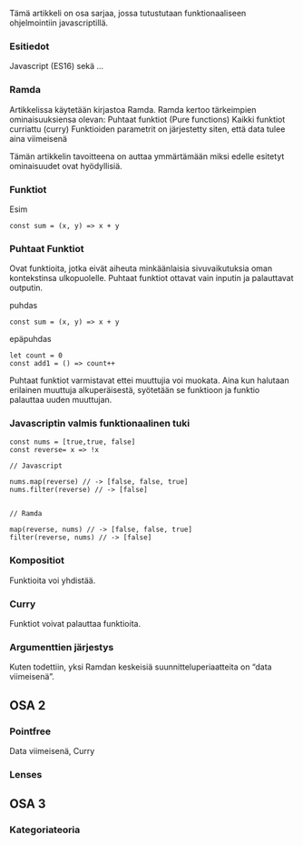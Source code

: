 
Tämä artikkeli on osa sarjaa, jossa tutustutaan funktionaaliseen ohjelmointiin javascriptillä. 

### Esitiedot

Javascript (ES16) sekä ...

### Ramda

Artikkelissa käytetään kirjastoa Ramda. Ramda kertoo tärkeimpien ominaisuuksiensa olevan:
Puhtaat funktiot (Pure functions)
Kaikki funktiot curriattu (curry)
Funktioiden parametrit on järjestetty siten, että data tulee aina viimeisenä

Tämän artikkelin tavoitteena on auttaa ymmärtämään miksi edelle esitetyt ominaisuudet ovat hyödyllisiä. 

### Funktiot

Esim 
```
const sum = (x, y) => x + y
```

### Puhtaat Funktiot

Ovat funktioita, jotka eivät aiheuta minkäänlaisia sivuvaikutuksia oman kontekstinsa ulkopuolelle. Puhtaat funktiot ottavat vain inputin ja palauttavat outputin.

puhdas
```
const sum = (x, y) => x + y
```
epäpuhdas
```
let count = 0
const add1 = () => count++
```
Puhtaat funktiot varmistavat ettei muuttujia voi muokata. Aina kun halutaan erilainen muuttuja alkuperäisestä, syötetään se funktioon ja funktio palauttaa uuden muuttujan.

### Javascriptin valmis funktionaalinen tuki
```
const nums = [true,true, false]
const reverse= x => !x 

// Javascript

nums.map(reverse) // -> [false, false, true]
nums.filter(reverse) // -> [false]


// Ramda

map(reverse, nums) // -> [false, false, true]
filter(reverse, nums) // -> [false]
```
### Kompositiot

Funktioita voi yhdistää.

### Curry

Funktiot voivat palauttaa funktioita.

### Argumenttien järjestys

Kuten todettiin, yksi Ramdan keskeisiä suunnitteluperiaatteita on “data viimeisenä”.
 




## OSA 2
### Pointfree

Data viimeisenä, Curry

### Lenses


## OSA 3
### Kategoriateoria
